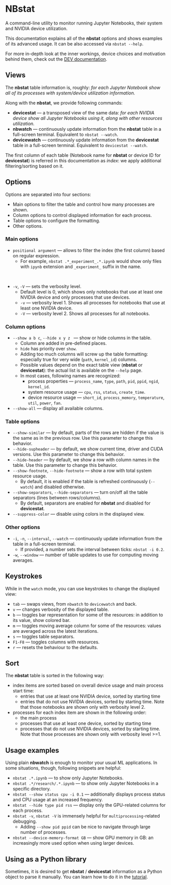 # **NBstat**

A command-line utility to monitor running Jupyter Notebooks, their system and NVIDIA device utilization.

This documentation explains all of the **nbstat** options and shows examples of its advanced usage. It can be also accessed via `nbstat --help`.

For more in-depth look at the inner workings, device choices and motivation behind them, check out the [DEV documentation](DEV.md).


## Views
The **nbstat** table information is, roughly: *for each Jupyter Notebook show all of its processes with system/device utilization information.*

 Along with the **nbstat**, we provide following commands:

* **devicestat** — a transposed view of the same data: *for each NVIDIA device show all Jupyter Notebooks using it, along with other resources utilization.*
* **nbwatch** — continuously update information from the **nbstat** table in a full-screen terminal. Equivalent to `nbstat --watch`.
* **devicewatch** — continuously update information from the **devicestat** table in a full-screen terminal. Equivalent to `devicestat --watch`.

The first column of each table (Notebook name for **nbstat** or device ID for **devicestat**) is referred in this documentation as *index*: we apply additional filtering/sorting based on it.


## Options
Options are separated into four sections:

* Main options to filter the table and control how many processes are shown.
* Column options to control displayed information for each process.
* Table options to configure the formatting.
* Other options.

### Main options
* `positional argument` — allows to filter the index (the first column) based on regular expression.
    * For example, `nbstat .*_experiment_.*.ipynb` would show only files with `ipynb` extension and `_experiment_` suffix in the name.

<br />

* `-v`, `-V` — sets the verbosity level.
    * Default level is 0, which shows only notebooks that use at least one NVIDIA device and only processes that use devices.
    * `-v` — verbosity level 1. Shows all processes for notebooks that use at least one NVIDIA device.
    * `-V` — verbosity level 2. Shows all processes for all notebooks.

### Column options
* `--show a b c`, `--hide x y z ` — show or hide columns in the table.
    * Column are added in pre-defined places.
    * `hide` has priority over `show`.
    * Adding too much columns will screw up the table formatting: especially true for very wide (`path`, `kernel_id`) columns.
    * Possible values depend on the exact table view (**nbstat** or **devicestat**): the actual list is available on the `--help` page.
    * In most cases, following names are recognized:
        * process properties — `process_name`, `type`, `path`, `pid`, `ppid`, `ngid`, `kernel_id`.
        * system resource usage — `cpu`, `rss`, `status`, `create_time`.
        * device resource usage — `short_id`, `process_memory`, `temperature`, `util`, `power`, `fan`.
* `--show-all` — display all available columns.

### Table options
* `--show-similar` — by default, parts of the rows are hidden if the value is the same as in the previous row. Use this parameter to change this behavior.
* `--hide-supheader` — by default, we show current time, driver and CUDA versions. Use this parameter to change this behavior.
* `--hide-header` — by default, we show a row with column names in the table. Use this parameter to change this behavior.
* `--show-footnote`, `--hide-footnote` — show a row with total system resource usage.
    * By default, it is enabled if the table is refreshed continuously (`--watch`) and disabled otherwise.
* `--show-separators`, `--hide-separators` — turn on/off all the table separators (lines between rows/columns).
    * By default, separators are enabled for **nbstat** and disabled for **devicestat**.
* `--suppress-color` — disable using colors in the displayed view.

### Other options
* `-i`, `-n`, `--interval`, `--watch` — continuously update information from the table in a full-screen terminal.
    * If provided, a number sets the interval between ticks: `nbstat -i 0.2`.
* `-w`, `--window` — number of table updates to use for computing moving averages.


## Keystrokes
While in the `watch` mode, you can use keystrokes to change the displayed view:
* `tab` — swaps views, from `nbwatch` to `devicewatch` and back.
* `v` — changes verbosity of the displayed table.
* `b` — toggles bar representation for some of the resources: in addition to its value, show colored bar.
* `m` — toggles moving average column for some of the resources: values are averaged across the latest iterations.
* `s` — toggles table separators.
* `F1-F8` — toggles columns with resources.
* `r` — resets the behaviour to the defaults.

## Sort
The **nbstat** table is sorted in the following way:
* index items are sorted based on overall device usage and main process start time:
    * entries that use at least one NVIDIA device, sorted by starting time
    * entries that do not use NVIDIA devices, sorted by starting time. Note that those notebooks are shown only with verbosity level 2.
* processes for each index item are shown in the following order:
    * the main process
    * processes that use at least one device, sorted by starting time
    * processes that do not use NVIDIA devices, sorted by starting time. Note that those processes are shown only with verbosity level >=1.

## Usage examples
Using plain **nbwatch** is enough to monitor your usual ML applications. In some situations, though, following snippets are helpful:

* `nbstat .*.ipynb` — to show only Jupyter Notebooks.
* `nbstat .*/research/.*.ipynb` — to show only Jupyter Notebooks in a specific directory.
* `nbstat --show status cpu -i 0.1` — additionally displays process status and CPU usage at an increased frequency.
* `nbstat --hide type pid rss` — display only the GPU-related columns for each process.
* `nbstat -v`, `nbstat -V` is immensely helpful for `multiprocessing`-related debugging.
    * Adding `--show pid ppid` can be nice to navigate through large number of processes.
* `nbstat --device-memory-format GB` — show GPU memory in GB: an increasingly more used option when using larger devices.

## Using as a Python library
Sometimes, it is desired to get **nbstat** / **devicestat** information as a Python object to parse it manually. You can learn how to do it in the [tutorial](../../tutorials/NBstat.ipynb).

